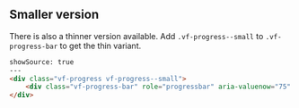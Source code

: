 
## Smaller version

There is also a thinner version available. Add `.vf-progress--small` to `.vf-progress-bar` to get the thin variant.

```html
showSource: true
---
<div class="vf-progress vf-progress--small">
	<div class="vf-progress-bar" role="progressbar" aria-valuenow="75" aria-valuemin="0" aria-valuemax="100" style="width: 75%"></div>
</div>
```

